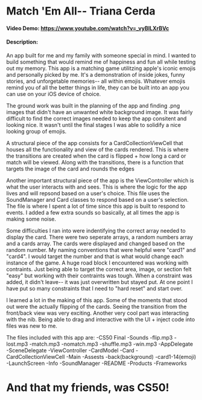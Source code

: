 #  Match 'Em All-- Triana Cerda

#### Video Demo: https://www.youtube.com/watch?v=_vyBlLXrBVc

#### Description:
An app built for me and my family with someone special in mind. I wanted to build something that would remind me of happiness and fun all while testing out my memory. This app is a matching game utilitzing apple's iconic emojis and personally picked by me. It's a demonstration of inside jokes, funny stories, and unforgetable memories-- all within emojis. Whatever emojis remind you of all the better things in life, they can be built into an app you can use on your iOS device of choice. 

The ground work was built in the planning of the app and finding .png images that didn't have an unwanted white background image. It was fairly difficult to find the correct images needed to keep the app consitent and looking nice. It wasn't until the final stages I was able to solidify a nice looking group of emojis. 

A structural piece of the app consists for a CardCollectionViewCell that houses all the functionality and view of the cards rendered. This is where the transitions are created when the card is flipped + how long a card or match will be viewed. Along with the transitions, there is a function that targets the image of the card and rounds the edges

Another important structural piece of the app is the ViewController which is what the user interacts with and sees. This is where the logic for the app lives and will repsond based on a user's choice. This file uses the SoundManager and Card classes to respond based on a user's selection. The file is where I spent a lot of time since this app is built to respond to events. I added a few extra sounds so basically, at all times the app is making some noise.  

Some difficulties I ran into were indentifying the correct array needed to display the card. There were two seperate arrays, a random numbers array and a cards array. The cards were displayed and changed based on the random number. My naming conventions that were helpful were "card1" and "card4". I would target the number and that is what would change each instance of the game. A huge road block I encountered was working with contraints. Just being able to target the correct area, image, or section felt "easy" but working with their contraints was tough. When a constraint was added, it didn't leave-- it was just overwritten but stayed put. At one point I have put so many constraints that I need to "hard reset" and start over. 

I learned a lot in the making of this app. Some of the moments that stood out were the actually flipping of the cards. Seeing the transition from the front/back view was very exciting. Another very cool part was interacting with the nib. Being able to drag and interactive with the UI + inject code into files was new to me. 

The files included with this app are:
-CS50 Final
    -Sounds
        -flip.mp3
        -lost.mp3
        -match.mp3
        -nomatch.mp3
        -shuffle.mp3
        -win.mp3
    -AppDelegate
    -SceneDelegate
    -ViewController
    -CardModel
    -Card
    -CardCollectionViewCell
    -Main
    -Assests
        -back(background)
        -card1-14(emoji)
    -LaunchScreen
    -Info
    -SoundManager
    -README
-Products
-Frameworks
    
        
# And that my friends, was CS50!

